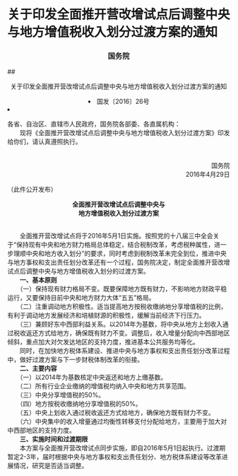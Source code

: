 # 关于印发全面推开营改增试点后调整中央与地方增值税收入划分过渡方案的通知

### <p style="text-align:center" color="#06c"   text-dec oration="none" >国务院 </p>
##<p style="text-align:center" color="#c00"   text-dec oration="none">关于印发全面推开营改增试点后调整中央与地方增值税收入划分过渡方案的通知 </p>
 <li class="sv_black14_30" style="text-align:center">国发〔2016〕26号</li> 

 <li class="sv_texth3" id="tax_content">           <p>各省、自治区、直辖市人民政府，国务院各部委、各直属机构：<br>　　现将《全面推开营改增试点后调整中央与地方增值税收入划分过渡方案》印发给你们，请认真遵照执行。<br>　　　　　　　　　　　　　　　　　　　　　　　　　　　　 　 </p><p style="text-align: right">国务院<br>　　　　　　　　　　　　　　　　　　　　　　　　　　　 　2016年4月29日</p><p>（此件公开发布）</p><p style="text-align: center"><strong>全面推开营改增试点后调整中央与<br>地方增值税收入划分过渡方案</strong></p><p><br>　　全面推开营改增试点将于2016年5月1日实施。按照党的十八届三中全会关于“保持现有中央和地方财力格局总体稳定，结合税制改革，考虑税种属性，进一步理顺中央和地方收入划分”的要求，同时考虑到税制改革未完全到位，推进中央与地方事权和支出责任划分改革还有一个过程，国务院决定，制定全面推开营改增试点后调整中央与地方增值税收入划分的过渡方案。<br>　　<strong>一、基本原则<br></strong>　　（一）保持现有财力格局不变。既要保障地方既有财力，不影响地方财政平稳运行，又要保持目前中央和地方财力大体“五五”格局。<br>　　（二）注重调动地方积极性。适当提高地方按税收缴纳地分享增值税的比例，有利于调动地方发展经济和培植财源的积极性，缓解当前经济下行压力。<br>　　（三）兼顾好东中西部利益关系。以2014年为基数，将中央从地方上划收入通过税收返还方式给地方，确保既有财力不变。调整后，收入增量分配向中西部地区倾斜，重点加大对欠发达地区的支持力度，推进基本公共服务均等化。<br>　　同时，在加快地方税体系建设、推进中央与地方事权和支出责任划分改革过程中，做好过渡方案与下一步财税体制改革的衔接。<br>　　<strong>二、主要内容<br></strong>　　（一）以2014年为基数核定中央返还和地方上缴基数。<br>　　（二）所有行业企业缴纳的增值税均纳入中央和地方共享范围。<br>　　（三）中央分享增值税的50%。<br>　　（四）地方按税收缴纳地分享增值税的50%。<br>　　（五）中央上划收入通过税收返还方式给地方，确保地方既有财力不变。<br>　　（六）中央集中的收入增量通过均衡性转移支付分配给地方，主要用于加大对中西部地区的支持力度。<br>　　<strong>三、实施时间和过渡期限<br></strong>　　本方案与全面推开营改增试点同步实施，即自2016年5月1日起执行。过渡期暂定2-3年，届时根据中央与地方事权和支出责任划分、地方税体系建设等改革进展情况，研究是否适当调整。</p>